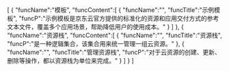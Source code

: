 [
	{
		"funcName":"模板",
		"funcContent":[
			{
				"funcName":"",
				"funcTitle":"示例模板",
				"funcP":"示例模板是京东云官方提供的标准化的资源和应用交付方式的参考文本文件，覆盖多个应用场景，帮助降低用户的使用成本。"
			}
		]
	},
	{
		"funcName":"资源栈",
		"funcContent":[
			{
				"funcName":"",
				"funcTitle":"资源栈",
				"funcP":"是一种逻辑集合，该集合用来统一管理一组云资源。"
			},
			{
				"funcName":"",
				"funcTitle":"管理资源栈",
				"funcP":"对于云资源的创建、更新、删除等操作，都以资源栈为单位来完成。"
			}
		]
	}
]